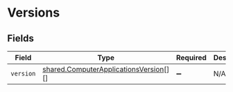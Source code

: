# Versions


## Fields

| Field                                                                                        | Type                                                                                         | Required                                                                                     | Description                                                                                  |
| -------------------------------------------------------------------------------------------- | -------------------------------------------------------------------------------------------- | -------------------------------------------------------------------------------------------- | -------------------------------------------------------------------------------------------- |
| `version`                                                                                    | [shared.ComputerApplicationsVersion](../../models/shared/computerapplicationsversion.md)[][] | :heavy_minus_sign:                                                                           | N/A                                                                                          |